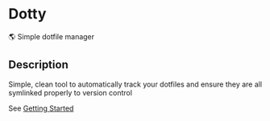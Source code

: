# Dotty

🌎 Simple dotfile manager

## Description

Simple, clean tool to automatically track your dotfiles and ensure they are all symlinked properly to version control

See [Getting Started](./docs/getting-started.md)
